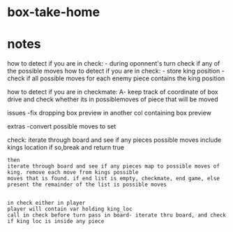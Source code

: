 # box-take-home

# notes 
how to detect if you are in check:
    - during oponnent's turn check if any of the possible moves 
how to detect if you are in check:
    - store king position
    - check if all possible moves for each enemy piece contains the king position

how to detect if you are in checkmate:
    A- keep track of coordinate of box drive and check whether its in possiblemoves of piece that will be moved

issues
    -fix dropping box preview in another col containing box preview

extras
    -convert possible moves to set


check:
    iterate through board and see if any pieces possible moves include kings location
    if so,break and return true

    then 
    iterate through board and see if any pieces map to possible moves of king. remove each move from kings possible 
    moves that is found. if end list is empty, checkmate, end game, else present the remainder of the list is possible moves


    in check either in player
    player will contain var holding king_loc
    call in check before turn pass in board- iterate thru board, and check if king loc is inside any piece